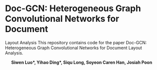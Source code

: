 # Doc-GCN: Heterogeneous Graph Convolutional Networks for Document
Layout Analysis
This repository contains code for the paper Doc-GCN: Heterogeneous Graph Convolutional Networks for Document
Layout Analysis. 

__<p align="center">Siwen Luo*, Yihao Ding*, Siqu Long, Soyeon Caren Han, Josiah Poon</p>__
